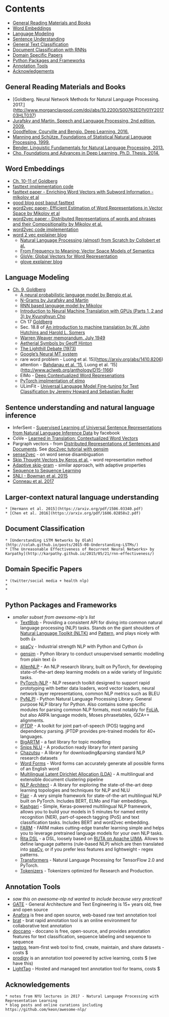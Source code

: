 # Contents
* [General Reading Materials and Books](#general-reading-materials-and-books)
* [Word Embeddings](#word-embeddings)
* [Language Modeling](#language-modeling)
* [Sentence Understanding](#sentence-understanding)
* [General Text Classification](#general-text-classification)
* [Document Classification with RNNs](#document-classification-with-rnns)
* [Domain Specific Papers](#domain-specific-papers)
* [Python Packages and Frameworks](#python-packages-and-framewoorks)
* [Annotation Tools](#annotation-tools)
* [Acknowledgements](#acknowledgements)

## General Reading Materials and Books
* [Goldberg. Neural Network Methods for Natural Language Processing. 2017.] (http://www.morganclaypool.com/doi/abs/10.2200/S00762ED1V01Y201703HLT037)
* [Jurafsky and Martin. Speech and Language Processing, 2nd edition. 2009.](http://dl.acm.org/citation.cfm?id=1214993)
* [Goodfellow, Courville and Bengio. Deep Learning. 2016.](http://www.iro.umontreal.ca/~bengioy/dlbook/)
* [Manning and Schütze. Foundations of Statistical Natural Language Processing. 1999.](http://nlp.stanford.edu/fsnlp/)
* [Bender. Linguistic
Fundamentals for Natural Language Processing. 2013.](http://www.morganclaypool.com/doi/abs/10.2200/S00493ED1V01Y201303HLT020)
* [Cho. Foundations and Advances in Deep Learning. Ph.D. Thesis. 2014.
 ](https://aaltodoc.aalto.fi/handle/123456789/12729)
 
## Word Embeddings
* [Ch. 10-11 of Goldberg]()
* [fasttext implementation code](https://github.com/facebookresearch/fastText)
* [fasttext paper - Enriching Word Vectors with Subword Information - mIkolov et al](https://arxiv.org/abs/1607.04606)
* [good blog post baout fasttext](https://towardsdatascience.com/fasttext-under-the-hood-11efc57b2b3)
* [word2vec paper- Efficient Estimation of Word Representations in Vector Space by Mikolov et al](https://arxiv.org/pdf/1301.3781.pdf)
* [word2vec paper - Distributed Representations of words and phrases and their Compositionality by Mikolov et al.](http://papers.nips.cc/paper/5021-distributed-representations-of-words-and-phrases-and-their-compositionality.pdf)
* [word2vec code implementation](https://code.google.com/archive/p/word2vec/)
* [word 2 vec explainer blog](http://colah.github.io/posts/2014-07-NLP-RNNs-Representations/)
    * [Natural Language Processing (almost) from Scratch by Collobert et al.](http://ronan.collobert.com/pub/matos/2008_nlp_icml.pdf)
    * [From Frequency to Meaning: Vector Space Models of Semantics](http://www.jair.org/media/2934/live-2934-4846-jair.pdf)
    * [GloVe: Global Vectors for Word Representation](http://www.aclweb.org/anthology/D14-1162)
    * [glove explainer blog](https://blog.acolyer.org/2016/04/22/glove-global-vectors-for-word-representation/)

## Language Modeling
* [Ch. 9, Goldberg]()
    * [A neural probabilistic language model by Bengio et al.]()
    * [N-Grams by Jurafsky and Martin]()
    * [RNN based language model by Mikolov]()
    * [Introduction to Neural Machine Translation with GPUs (Parts 1, 2 and 3) by Kyunghyun Cho](http://devblogs.nvidia.com/parallelforall/introduction-neural-machine-translation-with-gpus/)
    * Ch 17 [Goldberg](http://www.morganclaypool.com/doi/abs/10.2200/S00762ED1V01Y201703HLT037)
    * Sec. 18.8 of [An introduction to machine translation by W. John Hutchins and Harold L. Somers ](http://www.hutchinsweb.me.uk/IntroMT-TOC.htm)
    * [Warren Weaver memorandum, July 1949](https://en.wikipedia.org/wiki/Warren_Weaver#The_.22Translation.22_memorandum)
    * [Aetherial Symbols by Geoff Hinton](https://drive.google.com/file/d/0B8i61jl8OE3XdHRCSkV1VFNqTWc/view)
    * [The Lighthill Debate (1973)](https://www.youtube.com/watch?v=yReDbeY7ZMU)
    * [Google’s Neural MT system](https://research.googleblog.com/2016/09/a-neural-network-for-machine.html)
    * rare word problem - Luong et al. 15](https://arxiv.org/abs/1410.8206)
    * attention - [Bahdanau et al. ‘15](https://arxiv.org/abs/1409.0473), Luong et al. ‘15](http://www.aclweb.org/anthology/D15-1166)
    * ElMo - [Deep Contextualized Word Represenations](https://arxiv.org/abs/1802.05365)
    * [PyTorch implmentation of elmo](https://github.com/allenai/allennlp/blob/master/tutorials/how_to/elmo.md)
    * ULimFit - [Universal Language Model Fine-tuning for Text Classification by Jeremy Howard and Sebastian Ruder](https://arxiv.org/abs/1801.06146)

## Sentence understanding and natural language inference 
- InferSent - [Supervised Learning of Universal Sentence Representations from Natural Language Inference Data](https://arxiv.org/abs/1705.02364) by facebook
- CoVe - [Learned in Translation: Contextualized Word Vectors](https://arxiv.org/abs/1708.00107)
- Pargraph vectors - from [Distributed Representations of Sentences and Documents](https://cs.stanford.edu/~quocle/paragraph_vector.pdf). See [doc2vec tutorial with gensim](https://rare-technologies.com/doc2vec-tutorial/)
- [sense2vec](https://arxiv.org/abs/1511.06388) - on word sense disambiguation
- [Skip Thought Vectors by Keros et al.](https://arxiv.org/abs/1506.06726) - word representation method
- [Adaptive skip-gram](https://arxiv.org/abs/1502.07257) - similar approach, with adaptive properties
- [Sequence to Sequence Learning](https://papers.nips.cc/paper/5346-sequence-to-sequence-learning-with-neural-networks.pdf) 
 - [SNLI - Bowman et al. 2015](http://nlp.stanford.edu/pubs/snli_paper.pdf)
 - [Conneau et al. 2017]()

    
## Larger-context natural language understanding
    * [Hermann et al. 2015](https://arxiv.org/pdf/1506.03340.pdf)
    * [Chen et al. 2016](https://arxiv.org/pdf/1606.02858v2.pdf)


## Document Classification 
    * [Understanding LSTM Networks by Olah](http://colah.github.io/posts/2015-08-Understanding-LSTMs/)
    * [The Unreasonable Effectiveness of Recurrent Neural Networks> by Karpathy](http://karpathy.github.io/2015/05/21/rnn-effectiveness/)

## Domain Specific Papers
    * (twitter/social media + health nlp)
    *
    * 
    
## Python Packages and Frameworks
* *smaller subset from awesome-nlp's list*
  - [TextBlob](http://textblob.readthedocs.org/) - Providing a consistent API for diving into common natural language processing (NLP) tasks. Stands on the giant shoulders of [Natural Language Toolkit (NLTK)](https://www.nltk.org/) and [Pattern](https://github.com/clips/pattern), and plays nicely with both :+1:
  - [spaCy](https://github.com/explosion/spaCy) - Industrial strength NLP with Python and Cython :+1:
  - [gensim](https://radimrehurek.com/gensim/index.html) - Python library to conduct unsupervised semantic modelling from plain text :+1:
  - [AllenNLP](https://github.com/allenai/allennlp) - An NLP research library, built on PyTorch, for developing state-of-the-art deep learning models on a wide variety of linguistic tasks.
  - [PyTorch-NLP](https://github.com/PetrochukM/PyTorch-NLP) - NLP research toolkit designed to support rapid prototyping with better data loaders, word vector loaders, neural network layer representations, common NLP metrics such as BLEU
  - [PyNLPl](https://github.com/proycon/pynlpl) - Python Natural Language Processing Library. General purpose NLP library for Python. Also contains some specific modules for parsing common NLP formats, most notably for [FoLiA](https://proycon.github.io/folia/), but also ARPA language models, Moses phrasetables, GIZA++ alignments.
  - [jPTDP](https://github.com/datquocnguyen/jPTDP) - A toolkit for joint part-of-speech (POS) tagging and dependency parsing. jPTDP provides pre-trained models for 40+ languages.
  - [BigARTM](https://github.com/bigartm/bigartm) - a fast library for topic modelling
  - [Snips NLU](https://github.com/snipsco/snips-nlu) - A production ready library for intent parsing
  - [Chazutsu](https://github.com/chakki-works/chazutsu) - A library for downloading&parsing standard NLP research datasets
  - [Word Forms](https://github.com/gutfeeling/word_forms) - Word forms can accurately generate all possible forms of an English word
  - [Multilingual Latent Dirichlet Allocation (LDA)](https://github.com/ArtificiAI/Multilingual-Latent-Dirichlet-Allocation-LDA) - A multilingual and extensible document clustering pipeline
  - [NLP Architect](https://github.com/NervanaSystems/nlp-architect) - A library for exploring the state-of-the-art deep learning topologies and techniques for NLP and NLU
  - [Flair](https://github.com/zalandoresearch/flair) - A very simple framework for state-of-the-art multilingual NLP built on PyTorch. Includes BERT, ELMo and Flair embeddings.
  - [Kashgari](https://github.com/BrikerMan/Kashgari) - Simple, Keras-powered multilingual NLP framework, allows you to build your models in 5 minutes for named entity recognition (NER), part-of-speech tagging (PoS) and text classification tasks. Includes BERT and word2vec embedding.
  - [FARM](https://github.com/deepset-ai/FARM) - FARM makes cutting-edge transfer learning simple and helps you to leverage pretrained language models for your own NLP tasks.
  - [Rita DSL](https://github.com/zaibacu/rita-dsl) - a DSL, loosely based on [RUTA on Apache UIMA](https://uima.apache.org/ruta.html). Allows to define language patterns (rule-based NLP) which are then translated into [spaCy](https://spacy.io/), or if you prefer less features and lightweight - regex patterns.
  * [Transformers](https://github.com/huggingface/transformers) - Natural Language Processing for TensorFlow 2.0 and PyTorch.
  * [Tokenizers](https://github.com/huggingface/tokenizers) - Tokenizers optimized for Research and Production.


## Annotation Tools
* *saw this on awesome-nlp nd wanted to include because very practical!*
* [GATE](https://gate.ac.uk/overview.html) - General Architecture and Text Engineering is 15+ years old, free and open source
* [Anafora](https://github.com/weitechen/anafora) is free and open source, web-based raw text annotation tool
* [brat](https://brat.nlplab.org/) - brat rapid annotation tool is an online environment for collaborative text annotation
* [doccano](https://github.com/chakki-works/doccano) - doccano is free, open-source, and provides annotation features for text classification, sequence labeling and sequence to sequence
* [tagtog](https://www.tagtog.net/), team-first web tool to find, create, maintain, and share datasets - costs $
* [prodigy](https://prodi.gy/) is an annotation tool powered by active learning, costs $ (we have this) 
* [LightTag](https://lighttag.io) - Hosted and managed text annotation tool for teams, costs $

## Acknowledgements
    * notes from NYU lectures in 2017 - Natural Language Processing with Representation Learning
    * blog posts and online curations including https://github.com/keon/awesome-nlp/
